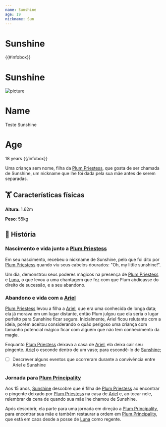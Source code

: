 ```yaml
---
name: Sunshine
age: 19
nickname: Sun
---
```

# Sunshine

{{#infobox}}
# Sunshine
![picture](https://acdn.mitiendanube.com/stores/766/314/products/sunshine_prancheta-11-25d1f8cc33b59100c216431278914221-1024-1024.webp)
# Name
Teste Sunshine

# Age
18 years
{{/infobox}}

Uma criança sem nome, filha da [Plum Priestess](plum-priestess.md), que gosta de ser chamada de Sunshine, um nickname que lhe foi dada pela sua mãe antes de serem separadas.

## 🏋️ Características físicas

**Altura:** 1.62m

**Peso**: 55kg

## 📕 História

### Nascimento e vida junto a [Plum Priestess](plum-priestess.md)

Em seu nascimento, recebeu o nickname de Sunshine, pelo que foi dito por [Plum Priestess](plum-priestess.md) quando viu seus cabelos dourados:  "Oh, my little sunshine!".

Um dia, demonstrou seus poderes mágicos na presença de [Plum Priestess](plum-priestess.md) e [Luna](luna.md), o que levou a uma chantagem que fez com que Plum abdicasse do direito de sucessão, e a seu abandono.

### Abandono e vida com a [Ariel](ariel.md)

[Plum Priestess](plum-priestess.md) levou a filha a [Ariel](ariel.md), que era uma conhecida de longa data; ela já morava em um lugar distante, então Plum julgou que ela seria o lugar perfeito para Sunshine ficar segura. Inicialmente, Ariel ficou relutante com a ideia, porém aceitou considerando o quão perigoso uma criança com tamanho potencial mágico ficar com alguém que não tem conhecimento da magia.

Enquanto [Plum Priestess](plum-priestess.md) deixava a casa de [Ariel](ariel.md), ela deixa cair seu pingente. [Ariel](ariel.md) o esconde dentro de um vaso; para escondê-lo de [Sunshine](sunshine.md);

- [ ]  Descrever alguns eventos que ocorreram durante a convivência entre Ariel e Sunshine

### Jornada para [Plum Principality](../locais/plum-principality.md)

Aos 15 anos, [Sunshine](sunshine.md) descobre que é filha de [Plum Priestess](plum-priestess.md) ao encontrar o pingente deixado por [Plum Priestess](plum-priestess.md) na casa de [Ariel](ariel.md) e, ao tocar nele, relembrar da cena de quando sua mãe lhe chamou de Sunshine.

Após descobrir, ela parte para uma jornada em direção a [Plum Principality](../locais/plum-principality.md), para encontrar sua mãe e também restaurar a ordem em [Plum Principality](../locais/plum-principality.md), que está em caos desde a posse de [Luna](luna.md) como regente.
